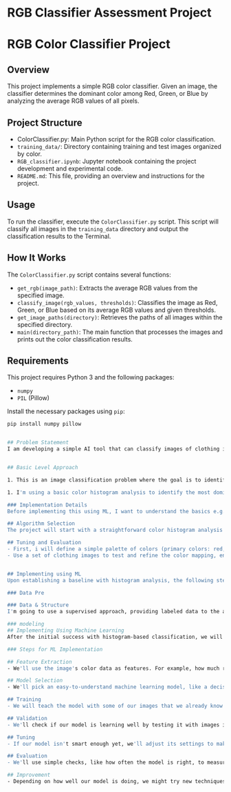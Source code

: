 # RGB Classifier Assessment Project

# RGB Color Classifier Project

## Overview
This project implements a simple RGB color classifier. Given an image, the classifier determines the dominant color among Red, Green, or Blue by analyzing the average RGB values of all pixels.

## Project Structure
- ColorClassifier.py: Main Python script for the RGB color classification.
- `training_data/`: Directory containing training and test images organized by color.
- `RGB_classifier.ipynb`: Jupyter notebook containing the project development and experimental code.
- `README.md`: This file, providing an overview and instructions for the project.

## Usage
To run the classifier, execute the `ColorClassifier.py` script. This script will classify all images in the `training_data` directory and output the classification results to the Terminal.

## How It Works
The `ColorClassifier.py` script contains several functions:
- `get_rgb(image_path)`: Extracts the average RGB values from the specified image.
- `classify_image(rgb_values, thresholds)`: Classifies the image as Red, Green, or Blue based on its average RGB values and given thresholds.
- `get_image_paths(directory)`: Retrieves the paths of all images within the specified directory.
- `main(directory_path)`: The main function that processes the images and prints out the color classification results.

## Requirements
This project requires Python 3 and the following packages:
- `numpy`
- `PIL` (Pillow)

Install the necessary packages using `pip`:
```sh
pip install numpy pillow


## Problem Statement 
I am developing a simple AI tool that can classify images of clothing items by their primary color (e.g., red, blue, green).


## Basic Level Approach

1. This is an image classification problem where the goal is to identify the primary color of a clothing item from its picture.

1. I'm using a basic color histogram analysis to identify the most dominant color in the image, mapping it to predefined color categories.

### Implementation Details
Before implementing this using ML, I want to understand the basics e.g. image resolution versus number of pixels, clustering pixel values into groups, values to histograms and related python funcions and libs like NumPy and PIL (Pillow).

## Algorithm Selection
The project will start with a straightforward color histogram analysis to classify images by the predominant color pixel.

## Tuning and Evaluation 
- First, i will define a simple palette of colors (primary colors: red, blue, yellow) to categorize clothing images.
- Use a set of clothing images to test and refine the color mapping, ensuring that most items are classified into the correct color category.


## Implementing using ML
Upon establishing a baseline with histogram analysis, the following steps will introduce machine learning to enhance the classification accuracy and process scalability:

### Data Pre

### Data & Structure
I'm going to use a supervised approach, providing labeled data to the algo. The labeling is done by putting colored images three separate folders (red, green, blue), which will serve as labeled data for training the algorithm.

### modeling
## Implementing Using Machine Learning
After the initial success with histogram-based classification, we will introduce machine learning to make the tool more precise and capable of handling a larger variety of images.

### Steps for ML Implementation

## Feature Extraction
- We'll use the image's color data as features. For example, how much red, green, or blue is in an image.

## Model Selection
- We'll pick an easy-to-understand machine learning model, like a decision tree or K-Nearest Neighbors, to learn from the color features.

## Training
- We will teach the model with some of our images that we already know are red, green, or blue.

## Validation
- We'll check if our model is learning well by testing it with images it hasn't seen before.

## Tuning
- If our model isn't smart enough yet, we'll adjust its settings to make it better.

## Evaluation
- We'll use simple checks, like how often the model is right, to measure how good it is at classifying new images.

## Improvement
- Depending on how well our model is doing, we might try new techniques or tweak our features to make it even better.
